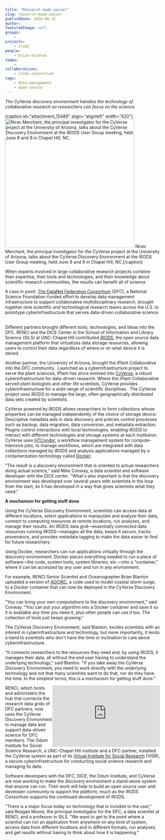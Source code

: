 ```yaml
---
title: "Research made easier"
slug: research-made-easier
publishDate: 2016-06-15
author: 
featuredImage: null
groups:
    - 
projects:
    - irods
people:
    - brian-blanton
teams: 
    - 
collaborations:
    - irods-consortium
tags:
    - data-management
    - open-source
---
```

<em>The CyVerse discovery environment handles the technology of collaborative research so researchers can focus on the science. </em>

[caption id="attachment_15489" align="alignleft" width="420"]<img class="size-full wp-image-15489" src="https://renci.org/wp-content/uploads/2016/06/Nirav1.jpeg" alt="Nirav Merchant, the principal investigator for the CyVerse project at the University of Arizona, talks about the CyVerse Discovery Environment at the iRODS User Group meeting, held June 8 and 9 in Chapel Hill, NC." width="420" /> Nirav Merchant, the principal investigator for the CyVerse project at the University of Arizona, talks about the CyVerse Discovery Environment at the iRODS User Group meeting, held June 8 and 9 in Chapel Hill, NC.[/caption]

When experts involved in large collaborative research projects combine their expertise, their tools and technologies, and their knowledge about scientific research communities, the results can benefit all of science.

A case in point: <a href="http://datafed.org/">The DataNet Federation Consortium</a> (DFC), a National Science Foundation-funded effort to develop data management infrastructure to support collaborative multidisciplinary research, brought together nine scientific and technological research teams across the U.S. to prototype cyberinfrastructure that serves data-driven collaborative science.  

Different partners brought different tools, technologies, and ideas into the DFC. RENCI and the DICE Center in the School of Information and Library Science (SILS) at UNC-Chapel Hill contributed <a href="http://www.irods.org">iRODS</a>, the open source data management platform that virtualizes data storage resources, allowing users to control their data regardless of where or on what device it is stored.

Another partner, the University of Arizona, brought the iPlant Collaborative into the DFC community.  Launched as a cyberinfrastructure project to serve the plant sciences, iPlant has since evolved into <a href="http://www.cyverse.org/">CyVerse</a>, a robust cyberinfrastructure for data-driven research. Where the iPlant Collaborative served plant biologists and other life scientists, CyVerse provides cyberinfrastructure for a wide range of scientific disciplines.  The CyVerse project uses iRODS to manage the large, often geographically distributed data sets created by scientists.

CyVerse powered by iRODS allows researchers to form collections whose properties can be managed independently of the choice of storage device. Descriptive metadata aids in data discovery and policies control processes such as backup, data migration, data conversion, and metadata extraction.  Plugins control interactions with local technologies, enabling iRODS to interact with different technologies and storage systems at each institution.  CyVerse uses <a href="https://research.cs.wisc.edu/htcondor/index.html">HTCondor</a>, a workflow management system for compute-intensive jobs, to manage workflows, which are integrated with data collections managed by iRODS and analysis applications managed by a containerization technology called <a href="https://www.docker.com/">Docker</a>.

"The result is a discovery environment that is oriented to actual researchers doing actual science," said Mike Conway, a data scientist and software developer with the DICE center. "What's also important is that the discovery environment was developed over several years with scientists in the loop from the start, so it has developed in a way that gives scientists what they need."

<strong>A mechanism for getting stuff done</strong>

Using the CyVerse Discovery Environment, scientists can access data at different locations, select applications to manipulate and analyze their data, connect to computing resources at remote locations, run analyses, and manage their results. An iRODS data grid—essentially connected data resources running iRODS—manages all the data, keeps it secure, tracks provenance, and provides metadata tagging to make the data easier to find for future researchers.

Using Docker, researchers can run applications virtually through the discovery environment. Docker places everything needed to run a piece of software—the code, system tools, system libraries, etc.—into a "container," where it can be accessed by any user and run in any environment.

For example, RENCI Senior Scientist and Oceanographer Brian Blanton uploaded a version of <a href="http://adcirc.org/">ADCIRC</a>, a code used to model coastal storm surge, to a Docker container that can now be deployed in the CyVerse Discovery Environment.

"You can bring your own computations to the discovery environment," said Conway. "You can put your algorithm into a Docker container and save it so it is available any time you need it, plus other people can use it too. The collection of tools just keeps growing."

The CyVerse Discovery Environment, said Blanton, excites scientists with an interest in cyberinfrastructure and technology, but more importantly, it lends a hand to scientists who don't have the time or inclination to care about cyberinfrastructure.

"It connects researchers to the resources they need and, by using iRODS, it manages their data, all without the end user having to understand the underlying technology," said Blanton. "If you take away the CyVerse Discovery Environment, you need to work directly with the underlying technology and not that many scientists want to do that, nor do they have the time. In the simplest terms, this is a mechanism for getting stuff done."

<iframe style="float: right; display: inline; width: 350px; height: 200px;" src="https://www.youtube.com/embed/r7m9nDAcYu0" width="300" height="150" frameborder="0" allowfullscreen="allowfullscreen"></iframe> RENCI, which hosts and administers the hub that connects the research data grids of DFC partners, now uses the CyVerse Discovery Environment to manage data and support data-driven science for DFC members. The Odum Institute for Social Science Research, a UNC-Chapel Hill institute and a DFC partner, installed the CyVerse system as part of its <a href="https://renci.org/wp-content/uploads/2015/05/VISRWhite-Paper-No3_2015_highres.pdf">Virtual Institute for Social Research</a> (VISR), a secure cyberinfrastructure for conducting social science research and managing its data.

Software developers with the DFC, DICE, the Odum Institute, and CyVerse are now working to make the discovery environment a stand-alone system that anyone can run. Their work will help to build an open source user and developer community to support the platform, much as the iRODS Consortium supports the continued development of iRODS.

"There is a major focus today on technology that is invisible to the user," said Reagan Moore, the principal investigator for the DFC, a data scientist at RENCI, and a professor in SILS. "We want to get to the point where a scientist can run an application from anywhere on any kind of system, access data from different locations and in different formats, run analyses, and get results without having to think about how it is happening."
